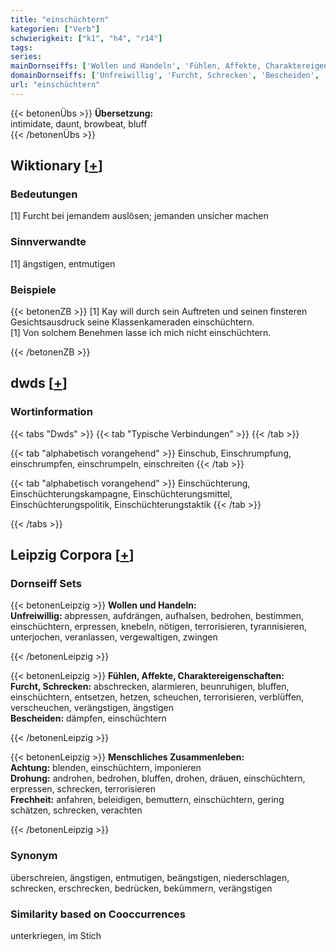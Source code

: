 ```yaml
---
title: "einschüchtern"
kategorien: ["Verb"]
schwierigkeit: ["k1", "h4", "r14"]
tags:
series:
mainDornseiffs: ['Wollen und Handeln', 'Fühlen, Affekte, Charaktereigenschaften', 'Menschliches Zusammenleben']
domainDornseiffs: ['Unfreiwillig', 'Furcht, Schrecken', 'Bescheiden', 'Achtung', 'Drohung', 'Frechheit']
url: "einschüchtern"
---
```


{{< betonenÜbs >}}
**Übersetzung:**  
intimidate, daunt, browbeat, bluff  
{{< /betonenÜbs >}}

## Wiktionary [[+](https://de.wiktionary.org/wiki/einschüchtern)]

### Bedeutungen
[1] Furcht bei jemandem auslösen; jemanden unsicher machen  

### Sinnverwandte
[1] ängstigen, entmutigen  

### Beispiele
{{< betonenZB >}}
[1] Kay will durch sein Auftreten und seinen finsteren Gesichtsausdruck seine Klassenkameraden einschüchtern.  
[1] Von solchem Benehmen lasse ich mich nicht einschüchtern.  

{{< /betonenZB >}}


## dwds [[+](https://www.dwds.de/wb/einschüchtern)]

### Wortinformation
{{< tabs "Dwds" >}}
{{< tab "Typische Verbindungen" >}}
{{< /tab >}}

{{< tab "alphabetisch vorangehend" >}}
Einschub, Einschrumpfung, einschrumpfen, einschrumpeln, einschreiten
{{< /tab >}}

{{< tab "alphabetisch vorangehend" >}}
Einschüchterung, Einschüchterungskampagne, Einschüchterungsmittel, Einschüchterungspolitik, Einschüchterungstaktik
{{< /tab >}}

{{< /tabs >}}

## Leipzig Corpora [[+](https://corpora.uni-leipzig.de/en/res?word=einschüchtern&corpusId=deu_newscrawl-public_2018)]

### Dornseiff Sets
{{< betonenLeipzig >}}
**Wollen und Handeln:**  
**Unfreiwillig:** abpressen, aufdrängen, aufhalsen, bedrohen, bestimmen, einschüchtern, erpressen, knebeln, nötigen, terrorisieren, tyrannisieren, unterjochen, veranlassen, vergewaltigen, zwingen  

{{< /betonenLeipzig >}}


{{< betonenLeipzig >}}
**Fühlen, Affekte, Charaktereigenschaften:**  
**Furcht, Schrecken:** abschrecken, alarmieren, beunruhigen, bluffen, einschüchtern, entsetzen, hetzen, scheuchen, terrorisieren, verblüffen, verscheuchen, verängstigen, ängstigen  
**Bescheiden:** dämpfen, einschüchtern  

{{< /betonenLeipzig >}}


{{< betonenLeipzig >}}
**Menschliches Zusammenleben:**  
**Achtung:** blenden, einschüchtern, imponieren  
**Drohung:** androhen, bedrohen, bluffen, drohen, dräuen, einschüchtern, erpressen, schrecken, terrorisieren  
**Frechheit:** anfahren, beleidigen, bemuttern, einschüchtern, gering schätzen, schrecken, verachten  

{{< /betonenLeipzig >}}

### Synonym
überschreien, ängstigen, entmutigen, beängstigen, niederschlagen, schrecken, erschrecken, bedrücken, bekümmern, verängstigen


### Similarity based on Cooccurrences
unterkriegen, im Stich


